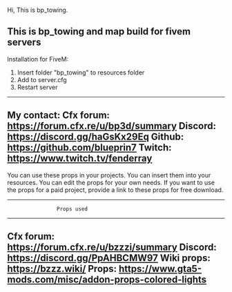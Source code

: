 Hi, 
This is bp_towing. 

This is bp_towing and map build for fivem servers
--------------------------------------------------
Installation for FiveM:
1) Insert folder "bp_towing" to resources folder
2) Add to server.cfg
3) Restart server

--------------------------------------------------
My contact: 
Cfx forum:			 https://forum.cfx.re/u/bp3d/summary
Discord:			 https://discord.gg/haGsKx29Eq
Github: 			 https://github.com/blueprin7
Twitch: 			 https://www.twitch.tv/fenderray
------------------------------------------------
You can use these props in your projects. 
You can insert them into your resources.
You can edit the props for your own needs.
If  you want to use the props for a paid project, provide a link to these props for free download.

--------------------------------------------------
                    Props used
--------------------------------------------------
Cfx forum:			 https://forum.cfx.re/u/bzzzi/summary
Discord:			 https://discord.gg/PpAHBCMW97
Wiki props:			 https://bzzz.wiki/
Props: 			 https://www.gta5-mods.com/misc/addon-props-colored-lights
------------------------------------------------
